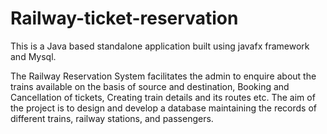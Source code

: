 # Railway-ticket-reservation

This is a Java based standalone application built using javafx framework and Mysql.

The Railway Reservation System facilitates the admin to enquire about the trains available on
the basis of source and destination, Booking and Cancellation of tickets, Creating train details and its
routes etc. The aim of the project is to design and develop a database maintaining the records of
different trains, railway stations, and passengers.


